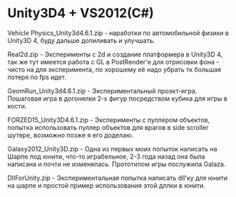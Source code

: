 # Unity3D4 + VS2012(C#)
Vehicle Physics_Unity3d4.6.1.zip - наработки по автомобильной физики в Unity3D 4, буду дальше допиливать и улучшать.

Real2d.zip - Эксперименты с 2d и создание платформера в Unity3D 4, так же тут имеется работа с GL в PostRender'е для отрисовки фона - чисто на для эксперимента, по хорошему её надо убрать тк большая потеря по fps идет.

GeomRun_Unity3d4.6.1.zip - Экспериментальный проэкт-игра. Пошаговая игра в догонялки 2-х фигур посредством кубика для игры в кости.

FORZED15_Unity3D4.6.1.zip - Эксперименты с пуллером объектов, попытка использовать пуллер объектов для врагов в side scroller шутере, возможно позже я его доделаю.

Galaxy2012_Unity3D.zip - Одна из первых моих попыток написать на Шарпе под юнити, что-то играбельное, 2-3 года назад она была написана и почти не изменялась. Прототипом игры послужила Galaza.

DllForUnity.zip - Экспериментальная попытка написать dll'ку для юнити на шарпе и простой пример использования этой дллки в юнити.
